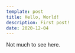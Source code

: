 ```yaml
---
template: post
title: Hello, World!
description: First post!
date: 2020-12-04
---
```

Not much to see here.